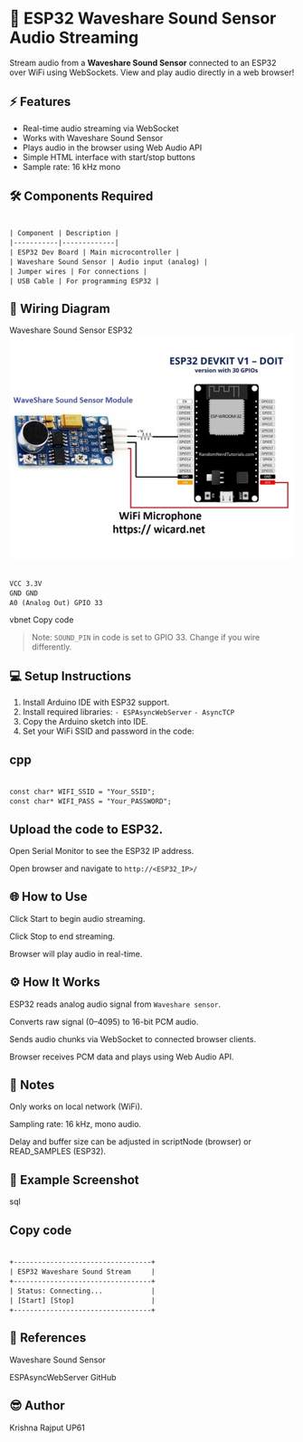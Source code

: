 # 🎤 ESP32 Waveshare Sound Sensor Audio Streaming

Stream audio from a **Waveshare Sound Sensor** connected to an ESP32 over WiFi using WebSockets. View and play audio directly in a web browser!

## ⚡ Features

- Real-time audio streaming via WebSocket
- Works with Waveshare Sound Sensor
- Plays audio in the browser using Web Audio API
- Simple HTML interface with start/stop buttons
- Sample rate: 16 kHz mono

## 🛠️ Components Required

<br>``| Component | Description |``</br>
``|-----------|-------------|``
<br>``| ESP32 Dev Board | Main microcontroller |``</br>
``| Waveshare Sound Sensor | Audio input (analog) |``
<br>``| Jumper wires | For connections |``</br>
``| USB Cable | For programming ESP32 |``

## 🔌 Wiring Diagram

Waveshare Sound Sensor ESP32
<img src="https://raw.githubusercontent.com/esp32king/ESP32-WiFi-Mic-Live-Stream/refs/heads/main/ESP32-Diagram.jpg"></img>

<br>``VCC 3.3V``</br>
``GND GND``
<br>``A0 (Analog Out) GPIO 33``</br>

vbnet
Copy code

> Note: `SOUND_PIN` in code is set to GPIO 33. Change if you wire differently.

## 💻 Setup Instructions

1. Install Arduino IDE with ESP32 support.
2. Install required libraries:
   ``- ESPAsyncWebServer``
   ``- AsyncTCP``
3. Copy the Arduino sketch into IDE.
4. Set your WiFi SSID and password in the code:
## cpp
<br>``const char* WIFI_SSID = "Your_SSID";``</br>
``const char* WIFI_PASS = "Your_PASSWORD";``
## Upload the code to ESP32.

Open Serial Monitor to see the ESP32 IP address.

Open browser and navigate to ``http://<ESP32_IP>/``

## 🌐 How to Use
Click Start to begin audio streaming.

Click Stop to end streaming.

Browser will play audio in real-time.

## ⚙️ How It Works
ESP32 reads analog audio signal from ``Waveshare sensor``.

Converts raw signal (0–4095) to 16-bit PCM audio.

Sends audio chunks via WebSocket to connected browser clients.

Browser receives PCM data and plays using Web Audio API.

## 📝 Notes
Only works on local network (WiFi).

Sampling rate: 16 kHz, mono audio.

Delay and buffer size can be adjusted in scriptNode (browser) or READ_SAMPLES (ESP32).

## 📸 Example Screenshot
sql
## Copy code
<br>``+----------------------------------+``</br>
``| ESP32 Waveshare Sound Stream     |``
<br>``+----------------------------------+``</br>
``| Status: Connecting...            |``
<br>``| [Start] [Stop]                   |``</br>
``+----------------------------------+``
## 🔗 References
Waveshare Sound Sensor

ESPAsyncWebServer GitHub

## 😎 Author
Krishna Rajput UP61
